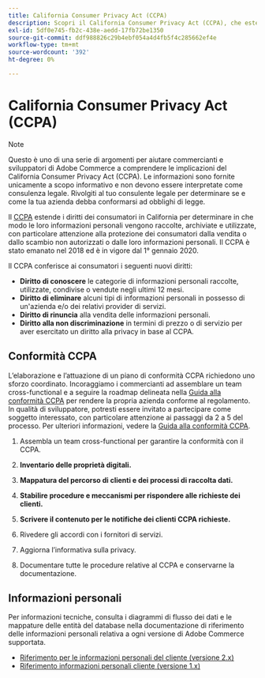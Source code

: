 ```yaml
---
title: California Consumer Privacy Act (CCPA)
description: Scopri il California Consumer Privacy Act (CCPA), che estende i diritti dei consumatori in California per determinare come vengono raccolte, memorizzate e utilizzate le loro informazioni personali.
exl-id: 5df0e745-fb2c-438e-aedd-17fb72be1350
source-git-commit: ddf988826c29b4ebf054a4d4fb5f4c285662ef4e
workflow-type: tm+mt
source-wordcount: '392'
ht-degree: 0%

---
```


# California Consumer Privacy Act (CCPA)

>[!NOTE]
>
>Questo è uno di una serie di argomenti per aiutare commercianti e sviluppatori di Adobe Commerce a comprendere le implicazioni del California Consumer Privacy Act (CCPA). Le informazioni sono fornite unicamente a scopo informativo e non devono essere interpretate come consulenza legale. Rivolgiti al tuo consulente legale per determinare se e come la tua azienda debba conformarsi ad obblighi di legge.

Il [CCPA](https://oag.ca.gov/privacy/ccpa) estende i diritti dei consumatori in California per determinare in che modo le loro informazioni personali vengono raccolte, archiviate e utilizzate, con particolare attenzione alla protezione dei consumatori dalla vendita o dallo scambio non autorizzati o dalle loro informazioni personali. Il CCPA è stato emanato nel 2018 ed è in vigore dal 1° gennaio 2020.

Il CCPA conferisce ai consumatori i seguenti nuovi diritti:

- **Diritto di conoscere** le categorie di informazioni personali raccolte, utilizzate, condivise o vendute negli ultimi 12 mesi.
- **Diritto di eliminare** alcuni tipi di informazioni personali in possesso di un&#39;azienda e/o dei relativi provider di servizi.
- **Diritto di rinuncia** alla vendita delle informazioni personali.
- **Diritto alla non discriminazione** in termini di prezzo o di servizio per aver esercitato un diritto alla privacy in base al CCPA.

## Conformità CCPA

L’elaborazione e l’attuazione di un piano di conformità CCPA richiedono uno sforzo coordinato. Incoraggiamo i commercianti ad assemblare un team cross-functional e a seguire la roadmap delineata nella [Guida alla conformità CCPA](https://experienceleague.adobe.com/docs/commerce-admin/start/compliance/privacy/compliance-ccpa.html?lang=it) per rendere la propria azienda conforme al regolamento. In qualità di sviluppatore, potresti essere invitato a partecipare come soggetto interessato, con particolare attenzione ai passaggi da 2 a 5 del processo. Per ulteriori informazioni, vedere la [Guida alla conformità CCPA](https://experienceleague.adobe.com/docs/commerce-admin/start/compliance/privacy/compliance-ccpa.html?lang=it).

1. Assembla un team cross-functional per garantire la conformità con il CCPA.

1. **Inventario delle proprietà digitali.**

1. **Mappatura del percorso di clienti e dei processi di raccolta dati.**

1. **Stabilire procedure e meccanismi per rispondere alle richieste dei clienti.**

1. **Scrivere il contenuto per le notifiche dei clienti CCPA richieste.**

1. Rivedere gli accordi con i fornitori di servizi.

1. Aggiorna l’informativa sulla privacy.

1. Documentare tutte le procedure relative al CCPA e conservarne la documentazione.

## Informazioni personali

Per informazioni tecniche, consulta i diagrammi di flusso dei dati e le mappature delle entità del database nella documentazione di riferimento delle informazioni personali relativa a ogni versione di Adobe Commerce supportata.

- [Riferimento per le informazioni personali del cliente (versione 2.x)](data-m2.md)
- [Riferimento informazioni personali cliente (versione 1.x)](data-m1.md)
